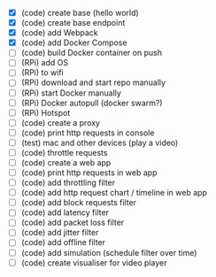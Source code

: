 - [x] (code) create base (hello world)
- [x] (code) create base endpoint
- [x] (code) add Webpack
- [x] (code) add Docker Compose
- [ ] (code) build Docker container on push
- [ ] (RPi) add OS
- [ ] (RPi) to wifi
- [ ] (RPi) download and start repo manually
- [ ] (RPi) start Docker manually
- [ ] (RPi) Docker autopull (docker swarm?)
- [ ] (RPi) Hotspot
- [ ] (code) create a proxy
- [ ] (code) print http requests in console
- [ ] (test) mac and other devices (play a video)
- [ ] (code) throttle requests
- [ ] (code) create a web app
- [ ] (code) print http requests in web app
- [ ] (code) add throttling filter
- [ ] (code) add http request chart / timeline in web app
- [ ] (code) add block requests filter
- [ ] (code) add latency filter
- [ ] (code) add packet loss filter
- [ ] (code) add jitter filter
- [ ] (code) add offline filter
- [ ] (code) add simulation (schedule filter over time)
- [ ] (code) create visualiser for video player
